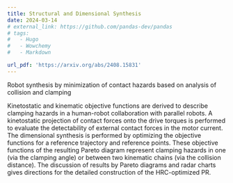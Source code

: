 ```yaml
---
title: Structural and Dimensional Synthesis
date: 2024-03-14
# external_link: https://github.com/pandas-dev/pandas
# tags:
#   - Hugo
#   - Wowchemy
#   - Markdown

url_pdf: 'https://arxiv.org/abs/2408.15831'
---
```


Robot synthesis by minimization of contact hazards based on analysis of collision and clamping
<!--more-->
Kinetostatic and kinematic objective functions are derived to describe clamping hazards in a human-robot collaboration with parallel robots. A kinetostatic projection of contact forces onto the drive torques is performed to evaluate the detectability of external contact forces in the motor current. The dimensional synthesis is performed by optimizing the objective functions for a reference trajectory and reference points. These objective functions of the resulting Pareto diagram represent clamping hazards in one (via the clamping angle) or between two kinematic chains (via the collision distance). The discussion of results by Pareto diagrams and radar charts gives directions for the detailed construction of the HRC-optimized PR.